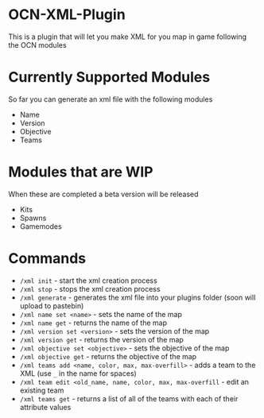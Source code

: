 OCN-XML-Plugin
==============

This is a plugin that will let you make XML for you map in game following the OCN modules

Currently Supported Modules
===========================

So far you can generate an xml file with the following modules

- Name
- Version
- Objective
- Teams

Modules that are WIP
====================

When these are completed a beta version will be released

- Kits
- Spawns
- Gamemodes


Commands
========
- `/xml init` - start the xml creation process
- `/xml stop` - stops the xml creation process
- `/xml generate` - generates the xml file into your plugins folder (soon will upload to pastebin)
- `/xml name set <name>` - sets the name of the map
- `/xml name get` - returns the name of the map
- `/xml version set <version>` - sets the version of the map
- `/xml version get` - returns the version of the map
- `/xml objective set <objective>` - sets the objective of the map
- `/xml objective get` - returns the objective of the map
- `/xml teams add <name, color, max, max-overfill>` - adds a team to the XML (use `_` in the name for spaces)
- `/xml team edit <old_name, name, color, max, max-overfill` - edit an existing team
- `/xml teams get` - returns a list of all of the teams with each of their attribute values
